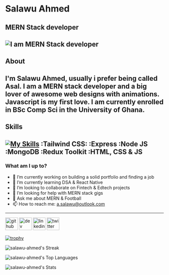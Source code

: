 # Salawu Ahmed
## MERN Stack developer
![I am MERN Stack developer](https://res.cloudinary.com/practicaldev/image/fetch/s--WPQ75f2s--/c_imagga_scale,f_auto,fl_progressive,h_420,q_auto,w_1000/https://dev-to-uploads.s3.amazonaws.com/uploads/articles/epv55hgtsfi8csprpj9u.jpg)
---
## About 

I'm Salawu Ahmed, usually i prefer being called Asal. I am a MERN stack developer and a big lover of awesome web designs with animations. Javascript is my first love. I am currently enrolled in BSc Comp Sci in the University of Ghana.
---
## Skills
[![My Skills](https://skills.thijs.gg/icons?i=js,html,css,sass,react,node,mongodb,redux)](https://skills.thijs.gg)
:Tailwind CSS:
:Express
:Node JS
:MongoDB
:Redux Toolkit
:HTML, CSS & JS
---
### What am I up to?
- 🔭 I’m currently working on building a solid portfolio and finding a job 
- 🌱 I’m currently learning DSA & React Native 
- 👯 I’m looking to collaborate on Fintech & Edtech projects  
- 🤔 I’m looking for help with MERN stack gigs 
- 💬 Ask me about MERN & Football 
- 📫 How to reach me: a.salawu@outlook.com 
----
[<img src='https://cdn.jsdelivr.net/npm/simple-icons@3.0.1/icons/github.svg' alt='github' height='40'>](https://github.com/salawu-ahmed)  [<img src='https://cdn.jsdelivr.net/npm/simple-icons@3.0.1/icons/hashnode.svg' alt='dev' height='40'>](https://asally.hashnode.dev/)  [<img src='https://cdn.jsdelivr.net/npm/simple-icons@3.0.1/icons/linkedin.svg' alt='linkedin' height='40'>](https://www.linkedin.com/in/https://linkedin.com/in/ahmed-salawu/)  [<img src='https://cdn.jsdelivr.net/npm/simple-icons@3.0.1/icons/twitter.svg' alt='twitter' height='40'>](https://twitter.com/https://twitter.com/a__sally)  

[![trophy](https://github-profile-trophy.vercel.app/?username=salawu-ahmed)](https://github.com/ryo-ma/github-profile-trophy)

![salawu-ahmed's Streak](https://github-readme-streak-stats.herokuapp.com/?user=salawu-ahmed&theme=vue-dark&hide_border=true)

![salawu-ahmed's Top Languages](https://github-readme-stats.vercel.app/api/top-langs/?username=salawu-ahmed&theme=vue-dark&show_icons=true&hide_border=true&layout=compact)

![salawu-ahmed's Stats](https://github-readme-stats.vercel.app/api?username=salawu-ahmed&theme=vue-dark&show_icons=true&hide_border=true&count_private=true)

<!--
**salawu-ahmed/salawu-ahmed** is a ✨ _special_ ✨ repository because its `README.md` (this file) appears on your GitHub profile.

Here are some ideas to get you started:

- 🔭 I’m currently working on ...
- 🌱 I’m currently learning ...
- 👯 I’m looking to collaborate on ...
- 🤔 I’m looking for help with ...
- 💬 Ask me about ...
- 📫 How to reach me: ...
- 😄 Pronouns: ...
- ⚡ Fun fact: ...
-->

